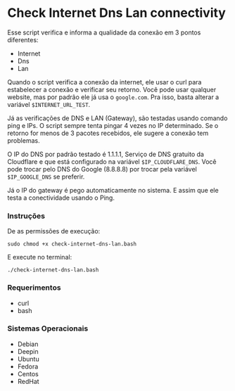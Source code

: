 # Check Internet Dns Lan connectivity

Esse script verifica e informa a qualidade da conexão em 3 pontos diferentes:

- Internet 
- Dns
- Lan

Quando o script verifica a conexão da internet, ele usar o curl para estabelecer a conexão e verificar seu retorno. Você pode usar qualquer website, mas por padrão ele já usa o `google.com`. Pra isso, basta alterar a variável `$INTERNET_URL_TEST`.

Já as verificações de DNS e LAN (Gateway), são testadas usando comando ping e IPs. O script sempre tenta pingar 4 vezes no IP determinado. Se o retorno for menos de 3 pacotes recebidos, ele sugere a conexão tem problemas. 

O IP do DNS por padrão testado é 1.1.1.1, Serviço de DNS gratuito da Cloudflare e que está configurado na variável `$IP_CLOUDFLARE_DNS`. Você pode trocar pelo DNS do Google (8.8.8.8) por trocar pela variável `$IP_GOOGLE_DNS` se preferir.

Já o IP do gateway é pego automaticamente no sistema. E assim que ele testa a conectividade usando o Ping.

### Instruções

De as permissões de execução:

`sudo chmod +x check-internet-dns-lan.bash`

E execute no terminal:

`./check-internet-dns-lan.bash`

### Requerimentos

- curl 
- bash


### Sistemas Operacionais

- Debian
- Deepin
- Ubuntu
- Fedora
- Centos
- RedHat
